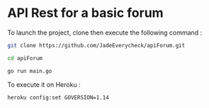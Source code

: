 # API Rest for a basic forum
To launch the project, clone then execute the following command : 

```bash
git clone https://github.com/JadeEverycheck/apiForum.git

cd apiForum

go run main.go
```

To execute it on Heroku : 

```bash
heroku config:set GOVERSION=1.14
```

